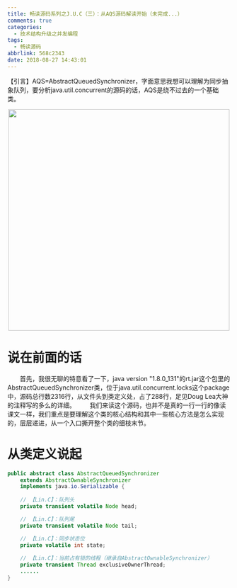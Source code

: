 ```yaml
---
title: 畅读源码系列之J.U.C（三）：从AQS源码解读开始（未完成...）
comments: true
categories:
  - 技术结构升级之并发编程
tags:
  - 畅读源码
abbrlink: 568c2343
date: 2018-08-27 14:43:01
---
```

【引言】AQS=AbstractQueuedSynchronizer，字面意思我想可以理解为同步抽象队列，要分析java.util.concurrent的源码的话，AQS是绕不过去的一个基础类。
<div align=center><img src="http://pm4hdun71.bkt.clouddn.com/img/2018/2018-08-15-01.jpg" width="500"/></div>
<!-- more -->

# 说在前面的话
&emsp;&emsp;首先，我很无聊的特意看了一下，java version "1.8.0_131"的rt.jar这个包里的AbstractQueuedSynchronizer类，位于java.util.concurrent.locks这个package中，源码总行数2316行，从文件头到类定义处，占了288行，足见Doug Lea大神的注释写的多么的详细。
&emsp;&emsp;我们来读这个源码，也并不是真的一行一行的像读课文一样，我们重点是要理解这个类的核心结构和其中一些核心方法是怎么实现的，层层递进，从一个入口撕开整个类的细枝末节。

# 从类定义说起
```java
public abstract class AbstractQueuedSynchronizer
    extends AbstractOwnableSynchronizer
    implements java.io.Serializable {
    
    // 【Lin.C】：队列头
    private transient volatile Node head;

    // 【Lin.C】：队列尾
    private transient volatile Node tail;

    // 【Lin.C】：同步状态位
    private volatile int state;
    
    // 【Lin.C】：当前占有锁的线程（继承自AbstractOwnableSynchronizer）
    private transient Thread exclusiveOwnerThread;
    ......
}
```

